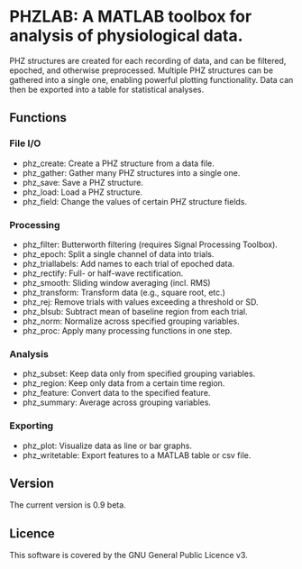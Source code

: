 # PHZLAB: A MATLAB toolbox for analysis of physiological data.
PHZ structures are created for each recording of data, and can be filtered, epoched, and otherwise preprocessed. Multiple PHZ structures can be gathered into a single one, enabling powerful plotting functionality. Data can then be exported into a table for statistical analyses.

## Functions

### File I/O
- phz_create:       Create a PHZ structure from a data file.
- phz_gather:       Gather many PHZ structures into a single one.
- phz_save:         Save a PHZ structure.
- phz_load:         Load a PHZ structure.
- phz_field:        Change the values of certain PHZ structure fields.

### Processing
- phz_filter:       Butterworth filtering (requires Signal Processing Toolbox).
- phz_epoch:        Split a single channel of data into trials.
- phz_triallabels:  Add names to each trial of epoched data.
- phz_rectify:      Full- or half-wave rectification.
- phz_smooth:       Sliding window averaging (incl. RMS)
- phz_transform:    Transform data (e.g., square root, etc.)
- phz_rej:          Remove trials with values exceeding a threshold or SD.
- phz_blsub:        Subtract mean of baseline region from each trial.
- phz_norm:         Normalize across specified grouping variables.
- phz_proc:         Apply many processing functions in one step.

### Analysis
- phz_subset:       Keep data only from specified grouping variables.
- phz_region:       Keep only data from a certain time region.
- phz_feature:      Convert data to the specified feature.
- phz_summary:      Average across grouping variables.

### Exporting
- phz_plot:         Visualize data as line or bar graphs.
- phz_writetable:   Export features to a MATLAB table or csv file.

## Version
The current version is 0.9 beta.

## Licence
This software is covered by the GNU General Public Licence v3.
